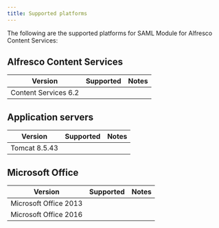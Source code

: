 ```yaml
---
title: Supported platforms
---
```


The following are the supported platforms for SAML Module for Alfresco Content Services:

## Alfresco Content Services

| Version | Supported | Notes |
| ------- | --------- | ----- |
| Content Services 6.2 | | |

## Application servers

| Version | Supported | Notes |
| ------- | --------- | ----- |
| Tomcat 8.5.43 | | |

## Microsoft Office

| Version | Supported | Notes |
| ------- | --------- | ----- |
| Microsoft Office 2013 | | |
| Microsoft Office 2016 | | |